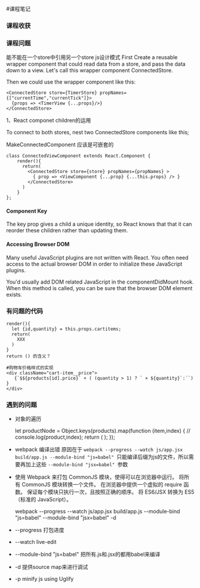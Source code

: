 #课程笔记

### 课程收获

### 课程问题
能不能在一个store中引用另一个store
js设计模式
First Create a reusable wrapper component that could read data from a store, and pass the data down to a view. Let's call this wrapper component ConnectedStore.

Then we could use the wrapper component like this:

    <ConnectedStore store={TimerStore} propNames={["currentTime","currentTick"]}>
      {props => <TimerView {...props}/>}
    </ConnectedStore>

1、React componet children的运用

 To connect to both stores, nest two ConnectedStore components like this;

 MakeConnectedComponent 应该是可嵌套的

    class ConnectedViewComponent extends React.Component {
        render(){
          return(
            <ConnectedStore store={store} propNames={propNames} >
              { prop => <ViewComponent {...prop} {...this.props} /> }
            </ConnectedStore>
          )
        }
    };

#### Component Key

The key prop gives a child a unique identity, so React knows that that it can reorder these children rather than updating them.

#### Accessing Browser DOM
Many useful JavaScript plugins are not written with React. You often need access to the actual browser DOM in order to initialize these JavaScript plugins.

You'd usually add DOM related JavaScript in the componentDidMount hook. When this method is called, you can be sure that the browser DOM element exists.

### 有问题的代码

    render(){
      let {id,quantity} = this.props.cartitems;
      return(
        XXX
      )
    }
    return () 的含义？

    #购物车价格样式的实现
    <div className="cart-item__price">
       {`$${products[id].price}` + ( (quantity > 1) ? ` × ${quantity}`:``) }
    </div>




### 遇到的问题

* 对象的遍历

    let productNode = Object.keys(products).map(function (item,index) {
      // console.log(product,index);
      return (
        <Product key={index} product={products[item]}/>
      );
    });

* webpack 编译出错
原因在于 `webpack --progress --watch js/app.jsx build/app.js --module-bind "js=babel" `只能编译后缀为js的文件，所以需要再加上这些 `--module-bind "jsx=babel" `参数

* 使用 Webpack 来打包 CommonJS 模块，使得可以在浏览器中运行。
  将所有 CommonJS 模块转换一个文件。
  在浏览器中提供一个虚拟的 require 函数。
  保证每个模块只执行一次，且按照正确的顺序。
  将 ES6/JSX 转换为 ES5（标准的 JavaScript）。

    webpack --progress --watch js/app.jsx build/app.js --module-bind "js=babel" --module-bind "jsx=babel" -d

* --progress 打包进度
* --watch live-edit
* --module-bind "js=babel" 把所有.js和.jsx的都用babel来编译
* -d 提供source map来进行调试
* -p minify js using Uglify
